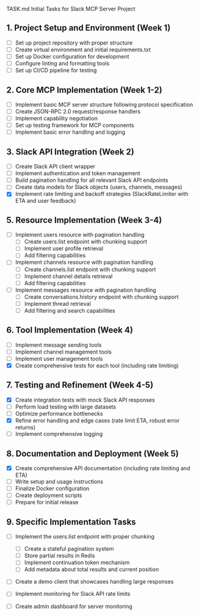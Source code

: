 
TASK.md
Initial Tasks for Slack MCP Server Project

## 1. Project Setup and Environment (Week 1)
- [ ] Set up project repository with proper structure
- [ ] Create virtual environment and initial requirements.txt
- [ ] Set up Docker configuration for development
- [ ] Configure linting and formatting tools
- [ ] Set up CI/CD pipeline for testing

## 2. Core MCP Implementation (Week 1-2)
- [ ] Implement basic MCP server structure following protocol specification
- [ ] Create JSON-RPC 2.0 request/response handlers
- [ ] Implement capability negotiation
- [ ] Set up testing framework for MCP components
- [ ] Implement basic error handling and logging

## 3. Slack API Integration (Week 2)
- [ ] Create Slack API client wrapper
- [ ] Implement authentication and token management
- [ ] Build pagination handling for all relevant Slack API endpoints
- [ ] Create data models for Slack objects (users, channels, messages)
- [x] Implement rate limiting and backoff strategies (SlackRateLimiter with ETA and user feedback)

## 5. Resource Implementation (Week 3-4)
- [ ] Implement users resource with pagination handling
  - [ ] Create users.list endpoint with chunking support
  - [ ] Implement user profile retrieval
  - [ ] Add filtering capabilities
- [ ] Implement channels resource with pagination handling
  - [ ] Create channels.list endpoint with chunking support
  - [ ] Implement channel details retrieval
  - [ ] Add filtering capabilities
- [ ] Implement messages resource with pagination handling
  - [ ] Create conversations.history endpoint with chunking support
  - [ ] Implement thread retrieval
  - [ ] Add filtering and search capabilities

## 6. Tool Implementation (Week 4)
- [ ] Implement message sending tools
- [ ] Implement channel management tools
- [ ] Implement user management tools
- [x] Create comprehensive tests for each tool (including rate limiting)

## 7. Testing and Refinement (Week 4-5)
- [x] Create integration tests with mock Slack API responses
- [ ] Perform load testing with large datasets
- [ ] Optimize performance bottlenecks
- [x] Refine error handling and edge cases (rate limit ETA, robust error returns)
- [ ] Implement comprehensive logging

## 8. Documentation and Deployment (Week 5)
- [x] Create comprehensive API documentation (including rate limiting and ETA)
- [ ] Write setup and usage instructions
- [ ] Finalize Docker configuration
- [ ] Create deployment scripts
- [ ] Prepare for initial release

## 9. Specific Implementation Tasks
- [ ] Implement the users.list endpoint with proper chunking
  - [ ] Create a stateful pagination system
  - [ ] Store partial results in Redis
  - [ ] Implement continuation token mechanism
  - [ ] Add metadata about total results and current position
- [ ] Create a demo client that showcases handling large responses
- [ ] Implement monitoring for Slack API rate limits
- [ ] Create admin dashboard for server monitoring


